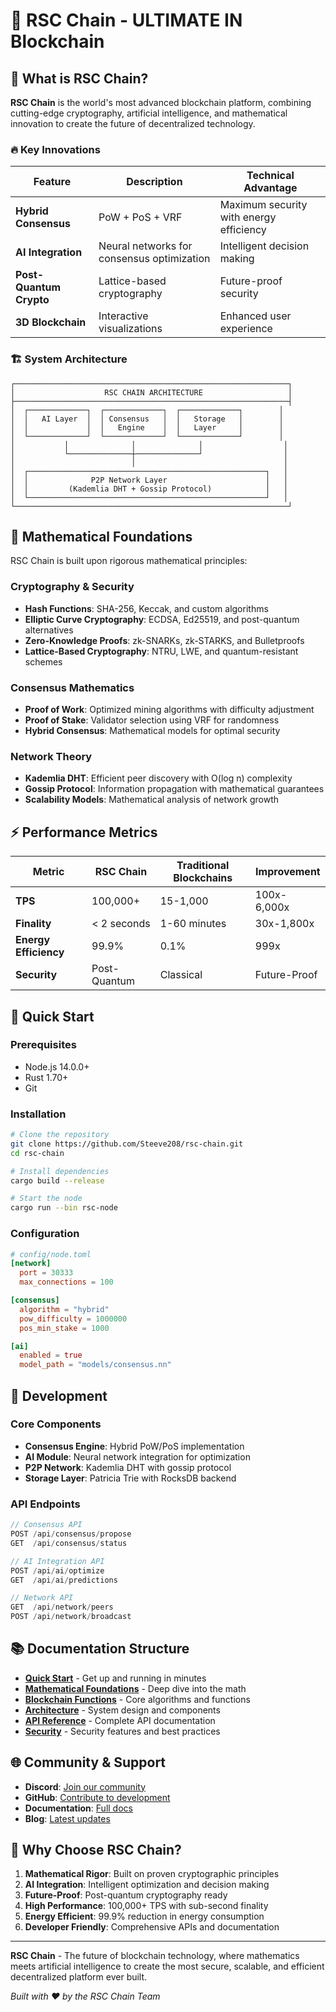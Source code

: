 # 🚀 RSC Chain - ULTIMATE IN Blockchain

## 🌟 What is RSC Chain?

**RSC Chain** is the world's most advanced blockchain platform, combining cutting-edge cryptography, artificial intelligence, and mathematical innovation to create the future of decentralized technology.

### 🔥 **Key Innovations**

| Feature | Description | Technical Advantage |
|---------|-------------|-------------------|
| **Hybrid Consensus** | PoW + PoS + VRF | Maximum security with energy efficiency |
| **AI Integration** | Neural networks for consensus optimization | Intelligent decision making |
| **Post-Quantum Crypto** | Lattice-based cryptography | Future-proof security |
| **3D Blockchain** | Interactive visualizations | Enhanced user experience |

### 🏗️ **System Architecture**

```
┌─────────────────────────────────────────────────────────────┐
│                    RSC CHAIN ARCHITECTURE                   │
├─────────────────────────────────────────────────────────────┤
│  ┌─────────────┐  ┌─────────────┐  ┌─────────────┐        │
│  │   AI Layer  │  │ Consensus   │  │   Storage   │        │
│  │             │  │   Engine    │  │   Layer     │        │
│  └─────────────┘  └─────────────┘  └─────────────┘        │
│           │              │              │                  │
│           └──────────────┼──────────────┘                  │
│                          │                                 │
│  ┌─────────────────────────────────────────────────────┐   │
│  │              P2P Network Layer                      │   │
│  │         (Kademlia DHT + Gossip Protocol)            │   │
│  └─────────────────────────────────────────────────────┘   │
└─────────────────────────────────────────────────────────────┘
```

## 🧮 **Mathematical Foundations**

RSC Chain is built upon rigorous mathematical principles:

### **Cryptography & Security**
- **Hash Functions**: SHA-256, Keccak, and custom algorithms
- **Elliptic Curve Cryptography**: ECDSA, Ed25519, and post-quantum alternatives
- **Zero-Knowledge Proofs**: zk-SNARKs, zk-STARKS, and Bulletproofs
- **Lattice-Based Cryptography**: NTRU, LWE, and quantum-resistant schemes

### **Consensus Mathematics**
- **Proof of Work**: Optimized mining algorithms with difficulty adjustment
- **Proof of Stake**: Validator selection using VRF for randomness
- **Hybrid Consensus**: Mathematical models for optimal security

### **Network Theory**
- **Kademlia DHT**: Efficient peer discovery with O(log n) complexity
- **Gossip Protocol**: Information propagation with mathematical guarantees
- **Scalability Models**: Mathematical analysis of network growth

## ⚡ **Performance Metrics**

| Metric | RSC Chain | Traditional Blockchains | Improvement |
|--------|-----------|------------------------|-------------|
| **TPS** | 100,000+ | 15-1,000 | 100x-6,000x |
| **Finality** | < 2 seconds | 1-60 minutes | 30x-1,800x |
| **Energy Efficiency** | 99.9% | 0.1% | 999x |
| **Security** | Post-Quantum | Classical | Future-Proof |

## 🚀 **Quick Start**

### **Prerequisites**
- Node.js 14.0.0+
- Rust 1.70+
- Git

### **Installation**
```bash
# Clone the repository
git clone https://github.com/Steeve208/rsc-chain.git
cd rsc-chain

# Install dependencies
cargo build --release

# Start the node
cargo run --bin rsc-node
```

### **Configuration**
```toml
# config/node.toml
[network]
  port = 30333
  max_connections = 100

[consensus]
  algorithm = "hybrid"
  pow_difficulty = 1000000
  pos_min_stake = 1000

[ai]
  enabled = true
  model_path = "models/consensus.nn"
```

## 🔧 **Development**

### **Core Components**
- **Consensus Engine**: Hybrid PoW/PoS implementation
- **AI Module**: Neural network integration for optimization
- **P2P Network**: Kademlia DHT with gossip protocol
- **Storage Layer**: Patricia Trie with RocksDB backend

### **API Endpoints**
```rust
// Consensus API
POST /api/consensus/propose
GET  /api/consensus/status

// AI Integration API
POST /api/ai/optimize
GET  /api/ai/predictions

// Network API
GET  /api/network/peers
POST /api/network/broadcast
```

## 📚 **Documentation Structure**

- **[Quick Start](docs/quick-start.md)** - Get up and running in minutes
- **[Mathematical Foundations](docs/mathematical-foundations.md)** - Deep dive into the math
- **[Blockchain Functions](docs/blockchain-functions.md)** - Core algorithms and functions
- **[Architecture](docs/architecture.md)** - System design and components
- **[API Reference](docs/api.md)** - Complete API documentation
- **[Security](docs/security.md)** - Security features and best practices

## 🌐 **Community & Support**

- **Discord**: [Join our community](https://discord.gg/rsc-chain)
- **GitHub**: [Contribute to development](https://github.com/Steeve208/rsc-chain)
- **Documentation**: [Full docs](https://docs.rsc-chain.com)
- **Blog**: [Latest updates](https://blog.rsc-chain.com)

## 🎯 **Why Choose RSC Chain?**

1. **Mathematical Rigor**: Built on proven cryptographic principles
2. **AI Integration**: Intelligent optimization and decision making
3. **Future-Proof**: Post-quantum cryptography ready
4. **High Performance**: 100,000+ TPS with sub-second finality
5. **Energy Efficient**: 99.9% reduction in energy consumption
6. **Developer Friendly**: Comprehensive APIs and documentation

---

**RSC Chain** - The future of blockchain technology, where mathematics meets artificial intelligence to create the most secure, scalable, and efficient decentralized platform ever built.

*Built with ❤️ by the RSC Chain Team*

